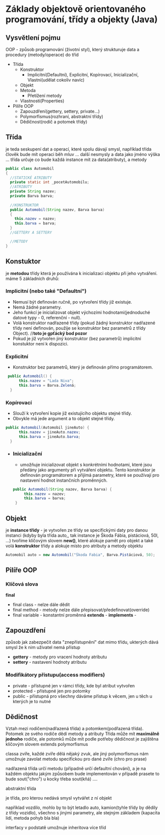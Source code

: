 #  Základy objektově orientovaného programování, třídy a objekty (Java)

## Vysvětlení pojmu
OOP - způsob programování (životní styl), který strukturuje data a procedury (metody/operace) do tříd
- Třída
  - Konstruktor
    - Implicitní(Defaultní), Explicitní, Kopírovací, Inicializační, Vlastní(udělat cokoliv navíc) 
  - Objekt
  - Metoda
    - Přetížení metody
  - Vlastnosti(Properties)
- Pilíře OOP
  - Zapouzdření(gettery, settery, private...)
  - Polymorfismus(rozhraní, abstraktní třídy)
  - Dědičnost(rodič a potomek třídy)
## Třída 
je teda seskupení dat a operací, které spolu dávají smysl, například třída člověk bude mít operaci běh mluv ... další nesmysly a data jako jméno výška ...
třída určuje co bude každá instance mít za data(atributy), a metody 
```JAVA
public class Automobil
{
  //STATICKÉ ATRIBUTY
  private static int _pocetAutomobilu;
  //ATRIBUTY
  private String nazev;
  private Barva barva;
  
  //KONSTRUKTOR
  public Automobil(String nazev, Barva barva)
  {
    this.nazev = nazev;
    this.barva = barva;
  }
  //GETTERY A SETTERY

  //METODY
}

```
## Konstuktor
je **metodou** třídy která je používána k inicializaci objektu při jeho vytváření.
máme 5 základních druhů:
### Implicitní (nebo také "Defaultní")
  - Nemusí být definován ručně, po vytvoření třídy již existuje.
  - Nemá žádné parametry.
  - Jeho funkcí je inicializovat objekt výchozími hodnotami(jednoduché datové typy - 0, referenční - null).
  - Volá konstruktor nadřazené třídy (pokud žádný konstruktor nadřazené třídy není definován, použije se konstruktor bez parametrů z třídy Object). //**toto je gpťácký bod pozor**
  - Pokud je již vytvořen jiný konstruktor (bez parametrů) implicitní konstuktor není k dispozici.
### Explicitní
  - Konstruktor bez parametrů, který je definován přímo programátorem.
  ```JAVA
   public Automobil() {
        this.nazev = "Lada Niva";
        this.barva = Barva.Zelená;
    }
  ```
### Kopírovací
  - Slouží k vytvoření kopie již existujícího objektu stejné třídy.
  - Obvykle má jede argument a to objekt stejné třídy.
  ```JAVA
  public Automobil(Automobil jineAuto) {
        this.nazev = jineAuto.nazev;
        this.barva = jineAuto.barva;
    }
  ```
- ### Inicializační
   - umožňuje inicializovat objekt s konkrétními hodnotami, které jsou předány jako argumenty při vytváření objektu. Tento konstruktor je definován programátorem a přijímá parametry, které se používají pro nastavení hodnot instančních proměnných.
   ```JAVA
   public Automobil(String nazev, Barva barva) {
        this.nazev = nazev;
        this.barva = barva;
    }
  ```
## Objekt
je **instance třídy** - 
je vytvořen ze třídy se specifickými daty pro danou instanci (kdyby byla třída auto,, tak instance je Škoda Fábia, pistáciová, 50l, ...)
tvoříme klíčovým slovem **new()**, které alokuje pamět pro objekt a také volá **konstruktor** třídy a alokuje místo pro atributy a metody objektu
```JAVA
Automobil auto = new Automobil("Škoda Fabia", Barva.Pistáciová, 50);
```

## Pilíře OOP

### Klíčová slova
**final**
- final class - nelze dále dědit
-  final method - metody nelze dále přepisovat/předefinovat(override)
-  final variable - konstantní proměnná
**extends** - 
**implements** -
## Zapouzdření
způsob jak zabezpečit data 
"znepřístupnění" dat mimo třídu, ukterých dává smysl že k nim uživatel nemá přístup
- **gettery** - metody pro vracení hodnoty atributu
- **settery** - nastavení hodnoty atributu

### Modifikátory přístupu(access modifiers)
- private - přístupné jen v rámci třídy, kde byl atribut vytvořen
- protected - přístupné jen pro potomky
- public - přístupná pro všechny
dáváme přístup k věcem, jen u těch u kterých je to nutné

## Dědičnost
Vztah mezi rodičem(nadřazená třída) a potomkem(podřazená třída).
Potomek ze svého rodiče dědí metody a atributy
Třída může mít **maximálně jednoho** rodiče, ale potomků může mít podle potřeby
dědičnost je zajištěna klíčovým slovem extends
polymorfismus

classa zvíře, každé zvíře dělá nějaký zvuk, ale jiný polymorfismus nám umožnuje zavolat metodu specifickou pro dané zvíře (chro pro prase)

nadřazená třída určí metodu (případně určí defaultní chování), a je na každém objektu jakým způsobem bude implementován v případě prasete to bude sout("chro") u kocky třeba sout(kňá) ....


abstraktní třída

je třída, pro kterou nedává smysl vytvářet z ní objekt

například vozdilo, mohlo by to být letadlo auto, kamion(tyhle třídy by dědily z třídy vozidlo), všechno s jinými parametry, ale stejným základem (kapacita lidí, metoda pohyb bla bla)


interfacy v podstatě umožnuje inheritova více tříd
